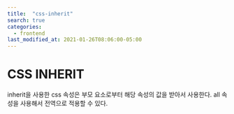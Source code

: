 ```yaml
---
title:  "css-inherit"
search: true
categories: 
  - frontend
last_modified_at: 2021-01-26T08:06:00-05:00
---
```


# CSS INHERIT

inherit을 사용한 css 속성은 부모 요소로부터 해당 속성의 값을 받아서 사용한다. all 속성을 사용해서 전역으로 적용할 수 있다.


